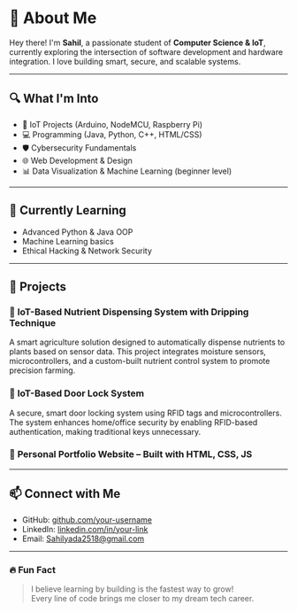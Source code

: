 # 👋 About Me

Hey there! I'm **Sahil**, a passionate student of **Computer Science & IoT**, currently exploring the intersection of software development and hardware integration. I love building smart, secure, and scalable systems.

---

## 🔍 What I'm Into

- 🔧 IoT Projects (Arduino, NodeMCU, Raspberry Pi)
- 💻 Programming (Java, Python, C++, HTML/CSS)
- 🛡️ Cybersecurity Fundamentals
- 🌐 Web Development & Design
- 📊 Data Visualization & Machine Learning (beginner level)

---

## 🧠 Currently Learning

- Advanced Python & Java OOP
- Machine Learning basics
- Ethical Hacking & Network Security

---

## 🚀 Projects

### 🌾 **IoT-Based Nutrient Dispensing System with Dripping Technique**
A smart agriculture solution designed to automatically dispense nutrients to plants based on sensor data. This project integrates moisture sensors, microcontrollers, and a custom-built nutrient control system to promote precision farming.

### 🔐 **IoT-Based Door Lock System**
A secure, smart door locking system using RFID tags and microcontrollers. The system enhances home/office security by enabling RFID-based authentication, making traditional keys unnecessary.

### 👋 **Personal Portfolio Website** – Built with HTML, CSS, JS

---

## 📫 Connect with Me

- GitHub: [github.com/your-username](https://github.com/Sahilrao18)
- LinkedIn: [linkedin.com/in/your-link](https://www.linkedin.com/in/sahil-rao-b34381372)
- Email: Sahilyada2518@gmail.com

---

### 🔥 Fun Fact
> I believe learning by building is the fastest way to grow!  
> Every line of code brings me closer to my dream tech career.
